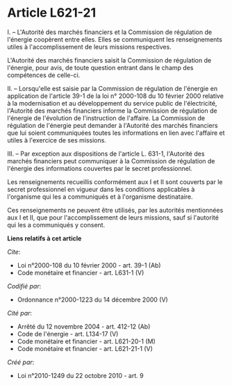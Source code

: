 # Article L621-21

I. – L'Autorité des marchés financiers et la Commission de régulation de l'énergie coopèrent entre elles. Elles se
communiquent les renseignements utiles à l'accomplissement de leurs missions respectives.

L'Autorité des marchés financiers saisit la Commission de régulation de l'énergie, pour avis, de toute question entrant dans
le champ des compétences de celle-ci.

II. – Lorsqu'elle est saisie par la Commission de régulation de l'énergie en application de l'article 39-1 de la loi n°
2000-108 du 10 février 2000 relative à la modernisation et au développement du service public de l'électricité, l'Autorité
des marchés financiers informe la Commission de régulation de l'énergie de l'évolution de l'instruction de l'affaire. La
Commission de régulation de l'énergie peut demander à l'Autorité des marchés financiers que lui soient communiquées toutes
les informations en lien avec l'affaire et utiles à l'exercice de ses missions.

III. – Par exception aux dispositions de l'article L. 631-1, l'Autorité des marchés financiers peut communiquer à la
Commission de régulation de l'énergie des informations couvertes par le secret professionnel.

Les renseignements recueillis conformément aux I et II sont couverts par le secret professionnel en vigueur dans les
conditions applicables à l'organisme qui les a communiqués et à l'organisme destinataire.

Ces renseignements ne peuvent être utilisés, par les autorités mentionnées aux I et II, que pour l'accomplissement de leurs
missions, sauf si l'autorité qui les a communiqués y consent.

**Liens relatifs à cet article**

_Cite_:

  - Loi n°2000-108 du 10 février 2000 - art. 39-1 (Ab)
  - Code monétaire et financier - art. L631-1 (V)

_Codifié par_:

  - Ordonnance n°2000-1223 du 14 décembre 2000 (V)

_Cité par_:

  - Arrêté du 12 novembre 2004 - art. 412-12 (Ab)
  - Code de l'énergie - art. L134-17 (V)
  - Code monétaire et financier - art. L621-20-1 (M)
  - Code monétaire et financier - art. L621-21-1 (V)

_Créé par_:

  - Loi n°2010-1249 du 22 octobre 2010 - art. 9
